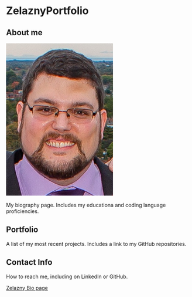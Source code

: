 # ZelaznyPortfolio

## About me
![Zelazny headshot](https://github.com/rzelazny/ZelaznyPortfolio/blob/main/assets/headshot.jpg)

My biography page. Includes my educationa and coding language proficiencies.

## Portfolio
A list of my most recent projects. Includes a link to my GitHub repositories.

## Contact Info
How to reach me, including on LinkedIn or GitHub.

[Zelazny Bio page](https://rzelazny.github.io/ZelaznyPortfolio/)